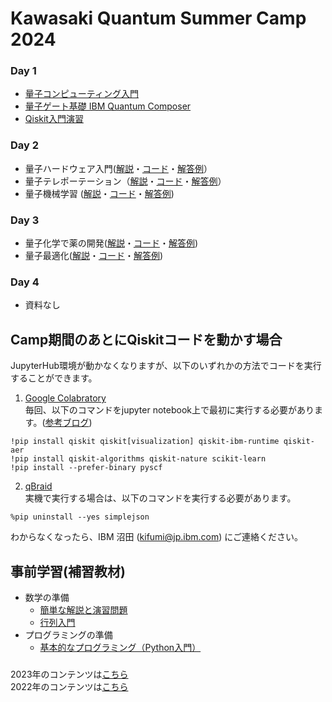 # Kawasaki Quantum Summer Camp 2024

### Day 1
- [量子コンピューティング入門](https://github.com/quantum-tokyo/kawasaki-quantum-camp/blob/main/day1/20240730_Intro.pdf)
- [量子ゲート基礎 IBM Quantum Composer](https://github.com/quantum-tokyo/kawasaki-quantum-camp/blob/main/day1/20240730_Composer.pdf)
- [Qiskit入門演習](https://github.com/quantum-tokyo/kawasaki-quantum-camp/blob/main/day1/20240730_qiskit.ipynb)

### Day 2
- 量子ハードウェア入門([解説](https://github.com/quantum-tokyo/kawasaki-quantum-camp/blob/main/day2/20240731_1_Hardware.pdf)・[コード](https://github.com/quantum-tokyo/kawasaki-quantum-camp/blob/main/day2/20240731_hardware.ipynb)・[解答例](https://github.com/quantum-tokyo/kawasaki-quantum-camp/blob/main/day2/20240731_hardware_solution.ipynb)）
- 量子テレポーテーション（[解説](https://github.com/quantum-tokyo/kawasaki-quantum-camp/blob/main/day2/20240731_2_Telepo.pdf)・[コード](https://github.com/quantum-tokyo/kawasaki-quantum-camp/blob/main/day2/20240731_teleportation.ipynb)・[解答例](https://github.com/quantum-tokyo/kawasaki-quantum-camp/blob/main/day2/20240731_teleportation_solution.ipynb)）
- 量子機械学習 ([解説](https://github.com/quantum-tokyo/kawasaki-quantum-camp/blob/main/day2/20240731_3_QML.pdf)・[コード](https://github.com/quantum-tokyo/kawasaki-quantum-camp/blob/main/day2/qml/20240731_qml.ipynb)・[解答例](https://github.com/quantum-tokyo/kawasaki-quantum-camp/blob/main/day2/qml/20240731_qml_solution.ipynb))

### Day 3
- 量子化学で薬の開発([解説](https://github.com/quantum-tokyo/kawasaki-quantum-camp/blob/main/day3/20240801_Nature.pdf)・[コード](https://github.com/quantum-tokyo/kawasaki-quantum-camp/blob/main/day3/nature/20240801_nature.ipynb)・[解答例](https://github.com/quantum-tokyo/kawasaki-quantum-camp/blob/main/day3/nature/20240801_nature_solution.ipynb))
- 量子最適化([解説](https://github.com/quantum-tokyo/kawasaki-quantum-camp/blob/main/day3/20240801_optimization.pdf)・[コード](https://github.com/quantum-tokyo/kawasaki-quantum-camp/blob/main/day3/20240801_optimization.ipynb)・[解答例](https://github.com/quantum-tokyo/kawasaki-quantum-camp/blob/main/day3/20240801_optimization_solution.ipynb))

### Day 4
- 資料なし

## Camp期間のあとにQiskitコードを動かす場合
JupyterHub環境が動かなくなりますが、以下のいずれかの方法でコードを実行することができます。
1. [Google Colabratory](https://colab.research.google.com/)    
   毎回、以下のコマンドをjupyter notebook上で最初に実行する必要があります。([参考ブログ](https://qiita.com/kifumi/private/51a5d2a420e6318f78fb))
```
!pip install qiskit qiskit[visualization] qiskit-ibm-runtime qiskit-aer
!pip install qiskit-algorithms qiskit-nature scikit-learn 
!pip install --prefer-binary pyscf
```

2. [qBraid](https://www.qbraid.com)    
   実機で実行する場合は、以下のコマンドを実行する必要があります。
```
%pip uninstall --yes simplejson
```

わからなくなったら、IBM 沼田 (kifumi@jp.ibm.com) にご連絡ください。

## 事前学習(補習教材)
- 数学の準備
    - [簡単な解説と演習問題](./vector_matrix.pdf)
    - [行列入門](https://www.mext.go.jp/content/20230828-mxt-kyoiku01_000250597_1.pdf)
- プログラミングの準備
    - [基本的なプログラミング（Python入門）](https://sites.google.com/a.ipsj.or.jp/mooc/list/C3-1)



### 
2023年のコンテンツは[こちら](https://github.com/quantum-tokyo/kawasaki-quantum-camp/tree/main/2023)    
2022年のコンテンツは[こちら](https://github.com/quantum-tokyo/kawasaki-quantum-camp/tree/main/2022)
